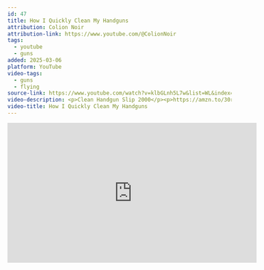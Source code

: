 ```yaml
---
id: 47
title: How I Quickly Clean My Handguns
attribution: Colion Noir
attribution-link: https://www.youtube.com/@ColionNoir
tags:
  - youtube
  - guns
added: 2025-03-06
platform: YouTube
video-tags:
  - guns
  - flying
source-link: https://www.youtube.com/watch?v=klbGLnh5L7w&list=WL&index=138
video-description: <p>Clean Handgun Slip 2000</p><p>https://amzn.to/30rbXov</p><p>Cleaning my guns is like making my own old fashions, it's like artwork. I lay everything out and carefully measure everything and savor the moment. However, by the 2nd glass, I'm just pouring everything in the glass and by the 3rd glass, it's just straight bourbon.</p><p>The first couple times I cleaned my guns, it was pretty fun. However, the more I shot and the more guns I bought, the more I found my self trying to clean my guns as quickly and efficiently as possible.</p><p>When I clean my guns, I'm not trying to win awards for the cleanest gun at the gun range. I clean my guns so that they run reliably and not so much that I can eat off of them. Therefore, I try not to over complicate the cleaning process.</p><p>Safety:</p><p>First I make sure there are no bullets in the gun and take any ammo or magazines and move them completely away from my work station.</p><p>When you fiddle with guns as much as I do, loading a magazine, and racking the slide is second nature and sometimes you don't even realize that you did it.</p><p>So, just to be safe, just move the magazines and ammo away from your work area, so you don't ever have to explain to that person you brought home from the bar why you have a bullet hole in your wall.</p><p>Disassemble The Gun:</p><p>Next, I do a basic disassembly of the gun. Every gun is different, but the components are generally the same. I take the slide off, remove the recoil spring, and then remove the barrel.</p><p>I usually clean the frame first.</p><p>I'll use a brush and brush out the Frame of the gun. Then, I grab my favorite cleaner/Lube which is gun lube from slip2000. (https://amzn.to/30rbXov)</p><p>Some people use a separate cleaner and a separate lube. I only use slip 2000 gun lube because it does it all and does it really well.</p><p>I put a little on all the metal to metal contact points and use a brush to loosen any dirt or carbon.</p><p>From here, I'll use a micro fiber towel and wipe it off.</p><p>Slip2000 gun lube leaves behind a film that will act as your lubricate. However, I still add a little drop of Lube after I wipe it off just for good measure.</p><p>Next, I take the barrel and a brush and brush the feed ramp.</p><p>I'll then take a patch with gun lube on it or micro fiber towel with gun Lube on it and wipe it down removing all the carbon build up.</p><p>From there, I take a bore brush and run it through the barrel a few times to loosen up the carbon. Then I'll take a small patch with some gun lube on it and run it through the barrel a couple times.</p><p>I'll then put a light coating of Lube on the outside of the barrel and wipe it down.</p><p>After I'm done cleaning the barrel I move to the slide. I'll take a brush and try to remove any loose debris. Then I'll take my gun lube and put a small amount on all the metal to metal contact points. Then I'll take my micro fiber towel and rub the slide down and wipe it off.</p><p>After that I put the gun back together and I'm done.</p><p>That's it.</p><p>Like I said, I try not to over complicate my cleaning process.</p><p>If you really wanted to, you could do a complete take down of your handgun and clean every inch of it, which isn't a bad idea to do from time to time if you have a-lot of rounds shot through your gun, otherwise, most handguns will run reliably as long as they're decently clean and lubed.</p><p>To Help Further our Pro Constitution, Pro 2A, Pro-Freedom message:</p><p>https://www.MrColionNoir.com/donate/</p><p>USCCA Review</p><p>https://www.mrcolionnoir.com/go/uscca/</p><p>If you are looking to get USCCA then just click the link above and you can get access to it now.</p><p>If you want to see my complete USCCA review that is on my website, then just head over here now:</p><p>https://www.mrcolionnoir.com/uscca-re...</p><p>Keep America Tactical</p><p>➡️ http://bit.ly/2VQnFFR</p><p>I Am the Militia</p><p>➡️ http://bit.ly/2nAD7sF</p><p>I Lost All My Guns In A Boating Accident</p><p>➡️ https://shop.mrcolionnoir.com/collect...</p><p>The AR is Protected by the 2nd Amendment</p><p>➡️ https://shop.mrcolionnoir.com/collect...</p><p>If I Only Had One Concealed Carry</p><p>➡️ https://www.mrcolionnoir.com/start-here/</p><p>To Order Your PRO 2A Hats Click Here:</p><p>➡️ https://shop.mrcolionnoir.com/collect...</p><p>To Order PRO 2A Shirts/Apparel Click Here:</p><p>➡️ https://shop.mrcolionnoir.com/collect...</p><p>To Order Your PRO 2A Tumblers Click Here:</p><p>➡️ https://shop.mrcolionnoir.com/collect...</p><p>Don't Forget to Add and Follow me on Facebook, Instagram, and Twitter for updates on ALL things Pew Pew</p><p>FOLLOW ME IN THESE PLACES FOR UPDATES</p><p>Twitter - / mrcolionnoir</p><p>Instagram - / colionnoir</p><p>Facebook - / colionnoir</p>
video-title: How I Quickly Clean My Handguns
---
```


<iframe width="560" height="315" src="https://www.youtube-nocookie.com/embed/klbGLnh5L7w?si=MpIdkMWbJY0v1X4x" title="YouTube video player" frameborder="0" allow="accelerometer; autoplay; clipboard-write; encrypted-media; gyroscope; picture-in-picture; web-share" referrerpolicy="strict-origin-when-cross-origin" allowfullscreen></iframe>
